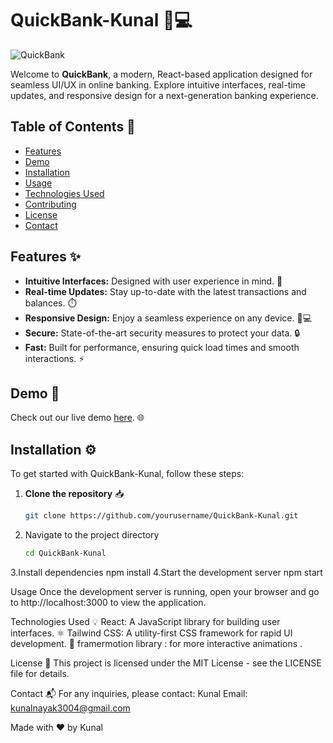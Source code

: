 # QuickBank-Kunal 🏦💻

![QuickBank](https://drive.google.com/file/d/1rZTnyrZPf4Nkg_UL-f28-FSVzbR1UuiP/view?usp=drive_link)

Welcome to **QuickBank**, a modern, React-based application designed for seamless UI/UX in online banking. Explore intuitive interfaces, real-time updates, and responsive design for a next-generation banking experience.

## Table of Contents 📑
- [Features](#features✨)
- [Demo](#demo🔗)
- [Installation](#installation⚙️)
- [Usage](#usage🚀)
- [Technologies Used](#technologies-used💡)
- [Contributing](#contributing🤝)
- [License](#license📜)
- [Contact](#contact📬)

## Features ✨
- **Intuitive Interfaces:** Designed with user experience in mind. 🧩
- **Real-time Updates:** Stay up-to-date with the latest transactions and balances. ⏱️
- **Responsive Design:** Enjoy a seamless experience on any device. 📱💻
- **Secure:** State-of-the-art security measures to protect your data. 🔒
- **Fast:** Built for performance, ensuring quick load times and smooth interactions. ⚡

## Demo 🔗
Check out our live demo [here](https://quick-bank-kunal.vercel.app/). 🌐

## Installation ⚙️

To get started with QuickBank-Kunal, follow these steps:

1. **Clone the repository** 📥
   ```bash
   git clone https://github.com/yourusername/QuickBank-Kunal.git
2. Navigate to the project directory
   ```bash
   cd QuickBank-Kunal
3.Install dependencies 
npm install
4.Start the development server
npm start


Usage
Once the development server is running, open your browser and go to http://localhost:3000 to view the application.

Technologies Used 💡
React: A JavaScript library for building user interfaces. ⚛️
Tailwind CSS: A utility-first CSS framework for rapid UI development. 🎨
framermotion library : for more interactive animations .

License 📜
This project is licensed under the MIT License - see the LICENSE file for details.

Contact 📬 
For any inquiries, please contact:
Kunal
Email: kunalnayak3004@gmail.com

Made with ❤️ by Kunal

